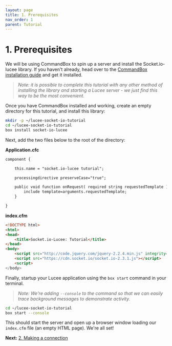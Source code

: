 ```yaml
---
layout: page
title: 1. Prerequisites
nav_order: 1
parent: Tutorial
---
```


# 1. Prerequisites

We will be using CommandBox to spin up a server and install the Socket.io-lucee library. If you haven't already, head over to the [CommandBox installation guide](https://commandbox.ortusbooks.com/setup/installation) and get it installed. 

> _Note: it is possible to complete this tutorial with any other method of installing the library and starting a Lucee server - we just find this way to be the most convenient._

Once you have CommandBox installed and working, create an empty directory for this tutorial, and install this library:

```bash
mkdir -p ~/lucee-socket-io-tutorial
cd ~/lucee-socket-io-tutorial
box install socket-io-lucee
```

Next, add the two files below to the root of the directory:

**Application.cfc**

```cfc
component {

	this.name = "socket.io-lucee tutorial";

	processingdirective preserveCase="true";

	public void function onRequest( required string requestedTemplate ) output=true {
		include template=arguments.requestedTemplate;
	}

}
```

**index.cfm**

```html
<!DOCTYPE html>
<html>
<head>
	<title>Socket.io-Lucee: Tutorial</title>
</head>
<body>
	<script src="http://code.jquery.com/jquery-2.2.4.min.js" integrity="sha256-BbhdlvQf/xTY9gja0Dq3HiwQF8LaCRTXxZKRutelT44=" crossorigin="anonymous"></script>
	<script src="https://cdn.socket.io/socket.io-2.3.1.js"></script>
	<script>
</body>
```

Finally, startup your Lucee application using the `box start` command in your terminal. 

> _Note: We're adding `--console` to the command so that we can easily trace background messages to demonstrate activity._

```bash
cd ~/lucee-socket-io-tutorial
box start --console
```

This should start the server and open up a browser window loading our `index.cfm` file (an empty HTML page). We're all set!

**Next:** [2. Making a connection](2-connection.html)
